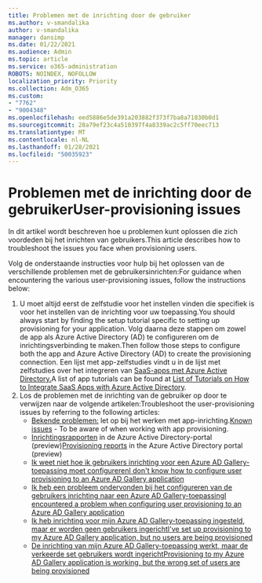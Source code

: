 ```yaml
---
title: Problemen met de inrichting door de gebruiker
ms.author: v-smandalika
author: v-smandalika
manager: dansimp
ms.date: 01/22/2021
ms.audience: Admin
ms.topic: article
ms.service: o365-administration
ROBOTS: NOINDEX, NOFOLLOW
localization_priority: Priority
ms.collection: Adm_O365
ms.custom:
- "7762"
- "9004348"
ms.openlocfilehash: eed5886e5de391a203882f373f7ba8a71830b0d1
ms.sourcegitcommit: 28a79ef23c4a510397f4a8339ac2c5ff70eec713
ms.translationtype: MT
ms.contentlocale: nl-NL
ms.lasthandoff: 01/28/2021
ms.locfileid: "50035923"
---
```

# <a name="user-provisioning-issues"></a><span data-ttu-id="05a2f-102">Problemen met de inrichting door de gebruiker</span><span class="sxs-lookup"><span data-stu-id="05a2f-102">User-provisioning issues</span></span>

<span data-ttu-id="05a2f-103">In dit artikel wordt beschreven hoe u problemen kunt oplossen die zich voordeden bij het inrichten van gebruikers.</span><span class="sxs-lookup"><span data-stu-id="05a2f-103">This article describes how to troubleshoot the issues you face when provisioning users.</span></span>

<span data-ttu-id="05a2f-104">Volg de onderstaande instructies voor hulp bij het oplossen van de verschillende problemen met de gebruikersinrichten:</span><span class="sxs-lookup"><span data-stu-id="05a2f-104">For guidance when encountering the various user-provisioning issues, follow the instructions below:</span></span>

1. <span data-ttu-id="05a2f-105">U moet altijd eerst de zelfstudie voor het instellen vinden die specifiek is voor het instellen van de inrichting voor uw toepassing.</span><span class="sxs-lookup"><span data-stu-id="05a2f-105">You should always start by finding the setup tutorial specific to setting up provisioning for your application.</span></span> <span data-ttu-id="05a2f-106">Volg daarna deze stappen om zowel de app als Azure Active Directory (AD) te configureren om de inrichtingsverbinding te maken.</span><span class="sxs-lookup"><span data-stu-id="05a2f-106">Then follow those steps to configure both the app and Azure Active Directory (AD) to create the provisioning connection.</span></span> <span data-ttu-id="05a2f-107">Een lijst met app-zelfstudies vindt u in de lijst met zelfstudies over het integreren van [SaaS-apps met Azure Active Directory.](https://docs.microsoft.com/azure/active-directory/saas-apps/tutorial-list)</span><span class="sxs-lookup"><span data-stu-id="05a2f-107">A list of app tutorials can be found at [List of Tutorials on How to Integrate SaaS Apps with Azure Active Directory](https://docs.microsoft.com/azure/active-directory/saas-apps/tutorial-list).</span></span>
2. <span data-ttu-id="05a2f-108">Los de problemen met de inrichting van de gebruiker op door te verwijzen naar de volgende artikelen:</span><span class="sxs-lookup"><span data-stu-id="05a2f-108">Troubleshoot the user-provisioning issues by referring to the following articles:</span></span>
    - <span data-ttu-id="05a2f-109">[Bekende problemen:](https://docs.microsoft.com/azure/active-directory/app-provisioning/known-issues) let op bij het werken met app-inrichting.</span><span class="sxs-lookup"><span data-stu-id="05a2f-109">[Known issues](https://docs.microsoft.com/azure/active-directory/app-provisioning/known-issues) - To be aware of when working with app provisioning.</span></span>
    - <span data-ttu-id="05a2f-110">[Inrichtingsrapporten](https://docs.microsoft.com/azure/active-directory/reports-monitoring/concept-provisioning-logs) in de Azure Active Directory-portal (preview)</span><span class="sxs-lookup"><span data-stu-id="05a2f-110">[Provisioning reports](https://docs.microsoft.com/azure/active-directory/reports-monitoring/concept-provisioning-logs) in the Azure Active Directory portal (preview)</span></span>
    - [<span data-ttu-id="05a2f-111">Ik weet niet hoe ik gebruikers inrichting voor een Azure AD Gallery-toepassing moet configureren</span><span class="sxs-lookup"><span data-stu-id="05a2f-111">I don't know how to configure user provisioning to an Azure AD Gallery application</span></span>](https://docs.microsoft.com/azure/active-directory/app-provisioning/configure-automatic-user-provisioning-portal) 
    - [<span data-ttu-id="05a2f-112">Ik heb een probleem ondervonden bij het configureren van de gebruikers inrichting naar een Azure AD Gallery-toepassing</span><span class="sxs-lookup"><span data-stu-id="05a2f-112">I encountered a problem when configuring user provisioning to an Azure AD Gallery application</span></span>](https://docs.microsoft.com/azure/active-directory/app-provisioning/application-provisioning-config-problem) 
    - [<span data-ttu-id="05a2f-113">Ik heb inrichting voor mijn Azure AD Gallery-toepassing ingesteld, maar er worden geen gebruikers ingericht</span><span class="sxs-lookup"><span data-stu-id="05a2f-113">I've set up provisioning to my Azure AD Gallery application, but no users are being provisioned</span></span>](https://docs.microsoft.com/azure/active-directory/app-provisioning/application-provisioning-config-problem-no-users-provisioned) 
    - [<span data-ttu-id="05a2f-114">De inrichting van mijn Azure AD Gallery-toepassing werkt, maar de verkeerde set gebruikers wordt ingericht</span><span class="sxs-lookup"><span data-stu-id="05a2f-114">Provisioning to my Azure AD Gallery application is working, but the wrong set of users are being provisioned</span></span>](https://docs.microsoft.com/azure/active-directory/manage-apps/add-application-portal-assign-users)





